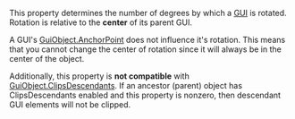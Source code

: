 This property determines the number of degrees by which a [GUI](https://create.roblox.com/docs/reference/engine/classes/GuiObject)
is rotated. Rotation is relative to the **center** of its parent GUI.

A GUI's [GuiObject.AnchorPoint](https://create.roblox.com/docs/reference/engine/classes/GuiObject#AnchorPoint) does not influence it's rotation. This
means that you cannot change the center of rotation since it will always
be in the center of the object.

Additionally, this property is **not compatible** with
[GuiObject.ClipsDescendants](https://create.roblox.com/docs/reference/engine/classes/GuiObject#ClipsDescendants). If an ancestor (parent) object has
ClipsDescendants enabled and this property is nonzero, then descendant GUI
elements will not be clipped.